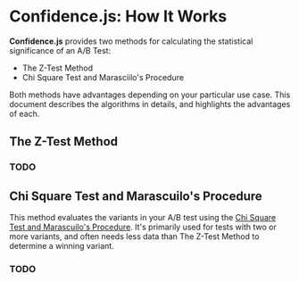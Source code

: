 # Confidence.js: How It Works

**Confidence.js** provides two methods for calculating the statistical significance of an A/B Test:
- The Z-Test Method
- Chi Square Test and Marasciilo's Procedure

Both methods have advantages depending on your particular use case. This document describes the algorithms in details, and highlights the advantages of each.

## The Z-Test Method

### TODO

## Chi Square Test and Marascuilo's Procedure

This method evaluates the variants in your A/B test using the [Chi Square Test and Marascuilo's Procedure](http://www.prenhall.com/behindthebook/0136149901/pdf/Levine_CH12.pdf). It's primarily used for tests with two or more variants, and often needs less data than The Z-Test Method to determine a winning variant.

### TODO
